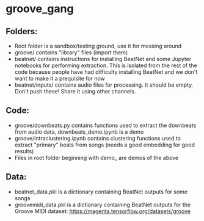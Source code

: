 # groove_gang

## Folders:
* Root folder is a sandbox/testing ground, use it for messing around
* groove/ contains "library" files (import them)
* beatnet/ contains instructions for installing BeatNet and some Jupyter notebooks for performing extraction.  This is isolated from the rest of the code because people have had difficulty installing BeatNet and we don't want to make it a prequisite for now
* beatnet/inputs/ contains audio files for processing.  It should be empty.  Don't push these!  Share it using other channels.

## Code: 
* groove/downbeats.py contains functions used to extract the downbeats from audio data, downbeats_demo.ipynb is a demo
* groove/intraclustering.ipynb contains clustering functions used to extract "primary" beats from songs (needs a good embedding for good results)
* Files in root folder beginning with demo_ are demos of the above

## Data:
* beatnet_data.pkl is a dictionary containing BeatNet outputs for some songs
* groovemidi_data.pkl is a dictionary containing BeatNet outputs for the Groove MIDI dataset: https://magenta.tensorflow.org/datasets/groove


